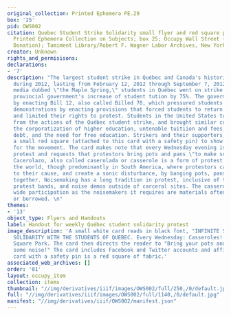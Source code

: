 ```yaml
---
original_collection: Printed Ephemera PE.29
box: '25'
pid: OWS002
citation: Quebec Student Strike Solidarity small flyer and red square pin, 2012; PE.029
  Printed Ephemera Collection on Subjects; box 25; Occupy Wall Street (Robert Reiss
  Donation); Tamiment Library/Robert F. Wagner Labor Archives, New York University
creator: Unknown
rights_and_permisisons:
declarations:
- '7'
description: "The largest student strike in Québec and Canada's historied occurred
  during 2012, lasting from February 12, 2012 through September 7, 2012. In what the
  media dubbed \"the Maple Spring,\" students in Québec went on strike following the
  provincial government's increase of student tution by 75%. The goverment responded
  by enacting Bill 12, also called Billed 78, which pressured students to end their
  demonstrations by enacting provisions that forced students to return to their coursework
  and limited their rights to protest. Students in the United States took inspiration
  from the actions of the Québec student strike, and brought similar critiques about
  the corporatization of higher education, untenable tuitiion and fees, rising student
  debt, and the need for free education. Strikers and their supporters, would affix
  a small red square (attached to this card with a safety pin) to show their solidarity
  for the movement. The card makes note that every Wednesday evening is a casseroles
  protest and requests that protestors bring pots and pans \"to make some noise!\"
  Cacerolazo, also called caserolada or casserole is a form of protest popular around
  the world, though predominantly in South America, where protestors call attention
  to their cause, and create a sonic disturbance, by banging pots, pans, and utensils
  together. Noisemaking has a long tradition in protest, inclusive of the use of song,
  protest bands, and noise demos outside of carceral sites. The casserole invites
  wide participation as the noisemakers it requires are materials often easily found
  or borrowed. \n"
themes:
- '13'
object_type: Flyers and Handouts
label: Handout for weekly Québec student solidarity protest
image_description: 'A small white card reads in black font, "INFINITE STRIKE // NYC
  SOLIDARITY WITH THE STUDENTS OF QUEBEC. Every Wednesday: Casseroles! 8pm -- Washington
  Square Park. The card then directs the reader to "Bring your pots and pans to make
  some noise!" The card includes Facebook and Twitter accounts and affixed to the
  card with a safety pin is a red square of fabric.'
associated_web_archives: []
order: '01'
layout: occupy_item
collection: items
thumbnail: "//img/derivatives/iiif/images/OWS002/full/250,/0/default.jpg"
full: "//img/derivatives/iiif/images/OWS002/full/1140,/0/default.jpg"
manifest: "//img/derivatives/iiif/OWS002/manifest.json"
---
```

